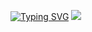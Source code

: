 <a href="https://git.io/typing-svg"><img src="https://readme-typing-svg.demolab.com?font=Fira+Code&pause=1000&color=7382F7&background=009CFF00&random=true&width=435&lines=Hi+there+%F0%9F%91%8B" alt="Typing SVG" /></a>
<picture>
  <source
    srcset="https://github-readme-stats.vercel.app/api?username=Pa-dej&show_icons=true&theme=dark"
    media="(prefers-color-scheme: dark)"
  />
  <source
    srcset="https://github-readme-stats.vercel.app/api?username=Pa-dej&show_icons=true"
    media="(prefers-color-scheme: dark), (prefers-color-scheme: no-preference)"
  />
  <img src="https://github-readme-stats.vercel.app/api?username=Pa-dej&show_icons=true&bg_color=00000000" />
</picture>

<!--
**Pa-dej/Pa-dej** is a ✨ _special_ ✨ repository because its `README.md` (this file) appears on your GitHub profile.

Here are some ideas to get you started:

- 🔭 I’m currently working on ...
- 🌱 I’m currently learning ...
- 👯 I’m looking to collaborate on ...
- 🤔 I’m looking for help with ...
- 💬 Ask me about ...
- 📫 How to reach me: ...
- 😄 Pronouns: ...
- ⚡ Fun fact: ...
-->
